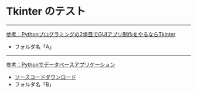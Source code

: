 # Tkinter のテスト
***
[参考：Pythonプログラミングの2歩目でGUIアプリ制作をやるならTkinter](https://www.amazon.co.jp/Python%E3%83%97%E3%83%AD%E3%82%B0%E3%83%A9%E3%83%9F%E3%83%B3%E3%82%B0%E3%81%AE2%E6%AD%A9%E7%9B%AE%E3%81%A7GUI%E3%82%A2%E3%83%97%E3%83%AA%E5%88%B6%E4%BD%9C%E3%82%92%E3%82%84%E3%82%8B%E3%81%AA%E3%82%89Tkinter-%E9%9B%BB%E8%84%B3%E4%B8%96%E7%95%8C-ebook/dp/B0C3GTGZ5V)
- フォルダ名「A」
***
[参考：Pythonでデータベースアプリケーション](https://www.amazon.co.jp/gp/product/B0CTGVJZDQ/ref=ppx_yo_dt_b_d_asin_title_351_o04?ie=UTF8&psc=1)
- [ソースコードダウンロード](https://github.com/onsenmark2000/dokusyoapp)
- フォルダ名「B」